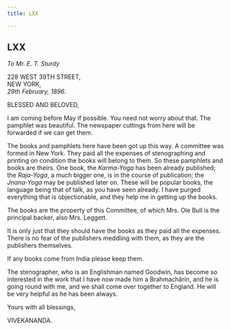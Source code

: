 ```yaml
---
title: LXX

---
```





  

  


## LXX

*To Mr. E. T. Sturdy*

228 WEST 39TH STREET,  
NEW YORK,  
*29th February, 1896*.

BLESSED AND BELOVED,

I am coming before May if possible. You need not worry about that. The
pamphlet was beautiful. The newspaper cuttings from here will be
forwarded if we can get them.

The books and pamphlets here have been got up this way. A committee was
formed in New York. They paid all the expenses of stenographing and
printing on condition the books will belong to them. So these pamphlets
and books are theirs. One book, the *Karma-Yoga* has been already
published; the *Raja-Yoga*, a much bigger one, is in the course of
publication; the *Jnana-Yoga* may be published later on. These will be
popular books, the language being that of talk, as you have seen
already. I have purged everything that is objectionable, and they help
me in getting up the books.

The books are the property of this Committee, of which Mrs. Ole Bull is
the principal backer, also Mrs. Leggett.

It is only just that they should have the books as they paid all the
expenses. There is no fear of the publishers meddling with them, as they
are the publishers themselves.

If any books come from India please keep them.

The stenographer, who is an Englishman named Goodwin, has become so
interested in the work that I have now made him a Brahmachârin, and he
is going round with me, and we shall come over together to England. He
will be very helpful as he has been always. 

Yours with all blessings,

VIVEKANANDA.


